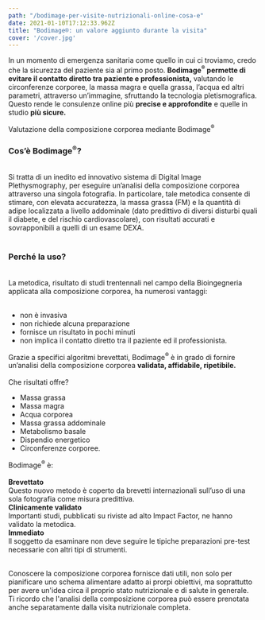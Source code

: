 ```yaml
---
path: "/bodimage-per-visite-nutrizionali-online-cosa-e"
date: 2021-01-10T17:12:33.962Z
title: "Bodimage®: un valore aggiunto durante la visita"
cover: '/cover.jpg'
---
```



In un momento di emergenza sanitaria come quello in cui ci troviamo, credo che la sicurezza del paziente sia al primo posto. 
<strong>Bodimage<sup>®</sup> permette di evitare il contatto diretto tra paziente e professionista,</strong> valutando le circonferenze corporee, la massa magra e quella grassa, l’acqua ed altri parametri, attraverso un’immagine, sfruttando la tecnologia pletismografica.
Questo rende le consulenze online più <strong>precise e approfondite</strong> e quelle in studio <strong>più sicure.</strong>

Valutazione della composizione corporea mediante Bodimage<sup>®</sup>

<h3>Cos’è Bodimage<sup>®</sup>?</h3><br/>
Si tratta di un inedito ed innovativo sistema di Digital Image Plethysmography, per eseguire un’analisi della composizione corporea attraverso una singola fotografia. 
In particolare, tale metodica consente di stimare, con elevata accuratezza, la massa grassa (FM) e la quantità di adipe localizzata a livello addominale (dato predittivo di diversi disturbi quali il diabete, e del rischio cardiovascolare), con risultati accurati e sovrapponibili a quelli di un esame DEXA.
<br/>
<br/>
<h3>Perché la uso?</h3>
<br/>
La metodica, risultato di studi trentennali nel campo della Bioingegneria applicata alla composizione corporea, ha numerosi vantaggi:
<br/>
<br/>
<ul>
    <li>non è invasiva</li>
    <li>non richiede alcuna preparazione</li>
    <li>fornisce un risultato in pochi minuti</li>
    <li>non implica il contatto diretto tra il paziente ed il professionista. </li>
</ul>

Grazie a specifici algoritmi brevettati, Bodimage<sup>®</sup> è in grado di fornire un’analisi della composizione corporea <strong>validata, affidabile, ripetibile.</strong>
<br/>
<br/>
Che risultati offre?
<br/>
<ul>
    <li>Massa grassa</li>
    <li>Massa magra</li>
    <li>Acqua corporea</li>
    <li>Massa grassa addominale</li>
    <li>Metabolismo basale</li>
    <li>Dispendio energetico</li>
    <li>Circonferenze corporee.</li>
</ul>
 

Bodimage<sup>®</sup> è:
<br/>
<br/>
<strong>Brevettato</strong><br/>
Questo nuovo metodo è coperto da brevetti internazionali sull’uso di una sola fotografia come misura predittiva.<br/>
<strong>Clinicamente validato</strong><br/>
Importanti studi, pubblicati su riviste ad alto Impact Factor, ne hanno validato la metodica.<br/>
<strong>Immediato</strong><br/>
Il soggetto da esaminare non deve seguire le tipiche preparazioni pre-test necessarie con altri tipi di strumenti.

<br/> 
Conoscere la composizione corporea fornisce dati utili, non solo per pianificare uno schema alimentare adatto ai prorpi obiettivi, ma soprattutto per avere un'idea circa il proprio stato nutrizionale e di salute in generale.
<br/>
Ti ricordo che l'analisi della composizione corporea può essere prenotata anche separatamente dalla visita nutrizionale completa.

